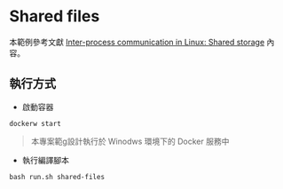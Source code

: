 # Shared files

本範例參考文獻 [Inter-process communication in Linux: Shared storage](https://opensource.com/article/19/4/interprocess-communication-linux-storage) 內容。

## 執行方式

+ 啟動容器

```
dockerw start
```
> 本專案範g設計執行於 Winodws 環境下的 Docker 服務中

+ 執行編譯腳本

```
bash run.sh shared-files
```
